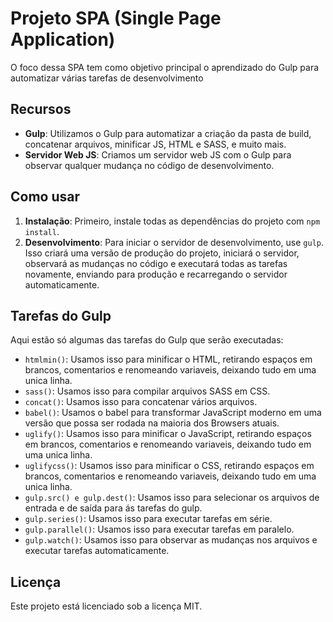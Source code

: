 # Projeto SPA (Single Page Application)

O foco dessa SPA tem como objetivo principal o aprendizado do Gulp para automatizar várias tarefas de desenvolvimento

## Recursos

- **Gulp**: Utilizamos o Gulp para automatizar a criação da pasta de build, concatenar arquivos, minificar JS, HTML e SASS, e muito mais.
- **Servidor Web JS**: Criamos um servidor web JS com o Gulp para observar qualquer mudança no código de desenvolvimento.

## Como usar

1. **Instalação**: Primeiro, instale todas as dependências do projeto com `npm install`.
2. **Desenvolvimento**: Para iniciar o servidor de desenvolvimento, use `gulp`. Isso criará uma versão de produção do projeto, iniciará o servidor, observará as mudanças no código e executará todas as tarefas novamente, enviando para produção e recarregando o servidor automaticamente.

## Tarefas do Gulp

Aqui estão só algumas das tarefas do Gulp que serão executadas:

- `htmlmin()`: Usamos isso para minificar o HTML, retirando espaços em brancos, comentarios e renomeando variaveis, deixando tudo em uma unica linha.
- `sass()`: Usamos isso para compilar arquivos SASS em CSS.
- `concat()`: Usamos isso para concatenar vários arquivos.
- `babel()`: Usamos o babel para transformar JavaScript moderno em uma versão que possa ser rodada na maioria dos Browsers atuais.
- `uglify()`: Usamos isso para minificar o JavaScript, retirando espaços em brancos, comentarios e renomeando variaveis, deixando tudo em uma unica linha.
- `uglifycss()`: Usamos isso para minificar o CSS, retirando espaços em brancos, comentarios e renomeando variaveis, deixando tudo em uma unica linha.
- `gulp.src() e gulp.dest()`: Usamos isso para selecionar os arquivos de entrada e de saída para ás tarefas do gulp. 
- `gulp.series()`: Usamos isso para executar tarefas em série.
- `gulp.parallel()`: Usamos isso para executar tarefas em paralelo.
- `gulp.watch()`: Usamos isso para observar as mudanças nos arquivos e executar tarefas automaticamente.

## Licença

Este projeto está licenciado sob a licença MIT.
